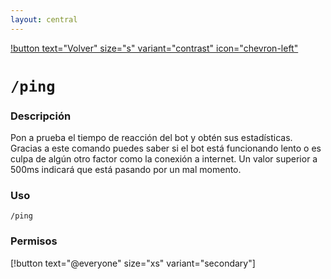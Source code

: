 ```yaml
---
layout: central
---
```


[!button text="Volver" size="s" variant="contrast" icon="chevron-left"](../commands.md)
# `/ping`
### Descripción
Pon a prueba el tiempo de reacción del bot y obtén sus estadísticas. Gracias a este comando puedes saber si el bot está funcionando lento o es culpa de algún otro factor como la conexión a internet. Un valor superior a 500ms indicará que está pasando por un mal momento.

### Uso
```
/ping
```

### Permisos
[!button text="@everyone" size="xs" variant="secondary"]